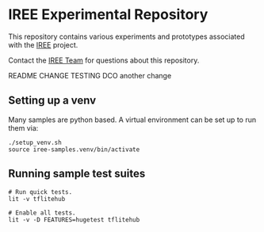 # IREE Experimental Repository

This repository contains various experiments and prototypes associated with the [IREE](https://github.com/iree-org/iree) project.

Contact the [IREE Team](https://github.com/iree-org/iree#communication-channels) for questions about this repository.

README CHANGE TESTING DCO
another change

## Setting up a venv

Many samples are python based. A virtual environment can be set up to run them
via:

```
./setup_venv.sh
source iree-samples.venv/bin/activate
```

## Running sample test suites

```
# Run quick tests.
lit -v tflitehub

# Enable all tests.
lit -v -D FEATURES=hugetest tflitehub
```
